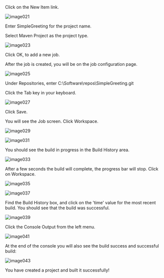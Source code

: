 Click on the New Item link.

![image021](https://user-images.githubusercontent.com/558905/37422371-78187f48-2791-11e8-964d-1fc87349a14b.jpg)

Enter SimpleGreeting for the project name.

Select Maven Project as the project type.

![image023](https://user-images.githubusercontent.com/558905/37422373-78430e5c-2791-11e8-8520-049501cf5a5a.png)

Click OK, to add a new job.

After the job is created, you will be on the job configuration page.
	
![image025](https://user-images.githubusercontent.com/558905/37422377-78677792-2791-11e8-8471-635510efbe8a.png)

Under Repositories, enter C:\Software\repos\SimpleGreeting.git

Click the Tab key in your keyboard.

![image027](https://user-images.githubusercontent.com/558905/37422379-7882bb88-2791-11e8-8180-047dd12f098e.png)

Click Save.

You will see the Job screen. Click Workspace.

![image029](https://user-images.githubusercontent.com/558905/37422381-78a3a884-2791-11e8-8a5f-f6e047581073.png)

![image031](https://user-images.githubusercontent.com/558905/37422383-78c4959e-2791-11e8-98da-38616443c888.jpg)

You should see the build in progress in the Build History area.

![image033](https://user-images.githubusercontent.com/558905/37422385-78e91dba-2791-11e8-9c68-348f4a86ef4c.png)

After a few seconds the build will complete, the progress bar will stop. Click on Workspace.

![image035](https://user-images.githubusercontent.com/558905/37422387-790adb9e-2791-11e8-95a3-ba480c04ba3a.jpg)

![image037](https://user-images.githubusercontent.com/558905/37422389-792d96a2-2791-11e8-8027-db9bf3616c6f.png)

Find the Build History box, and click on the 'time' value for the most recent build. You should see that the build was successful.

![image039](https://user-images.githubusercontent.com/558905/37422391-794e412c-2791-11e8-81b0-ff7661038398.png)

Click the Console Output from the left menu.

![image041](https://user-images.githubusercontent.com/558905/37422394-799da9a6-2791-11e8-8548-37f4b9a7eeaa.png)

At the end of the console you will also see the build success and successful build:

![image043](https://user-images.githubusercontent.com/558905/37422396-79bf0650-2791-11e8-9b2b-838f7220770b.png)

You have created a project and built it successfully!
